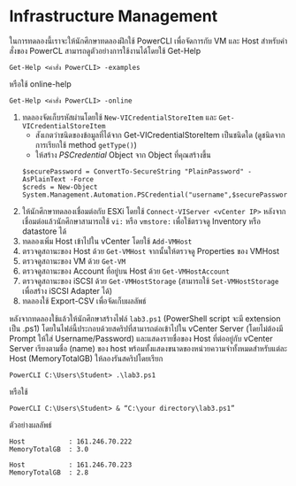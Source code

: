 # Infrastructure Management

ในการทดลองนี้เราจะให้นักศึกษาทดลองฝึกใช้ PowerCLI เพื่อจัดการกับ VM และ Host สำหรับคำสั่งของ PowerCL
สามารถดูตัวอย่างการใช้งานได้โดยใช้ Get-Help
```
Get-Help <คำสั่ง PowerCLI> -examples
```
หรือใช้ online-help
```
Get-Help <คำสั่ง PowerCLI> -online
```
1. ทดลองจัดเก็บรหัสผ่านโดยใช้ `New-VICredentialStoreItem` และ `Get-VICredentialStoreItem`
   * สังเกตว่าชนิดของข้อมูลที่ได้จาก Get-VICredentialStoreItem เป็นชนิดใด (ดูชนิดจากการเรียกใช้ method `getType()`)
   * ให้สร้าง *PSCredential* Object จาก Object ที่คุณสร้างขึ้น
   ```
   $securePassword = ConvertTo-SecureString "PlainPassword" -AsPlainText -Force
   $creds = New-Object System.Management.Automation.PSCredential("username",$securePassword)
   ```
2. ให้นักศึกษาทดลองเชื่อมต่อกับ ESXi โดยใช้ `Connect-VIServer <vCenter IP>`
   หลังจากเชื่อมต่อแล้วนักศึกษาสามารถใช้ `vi:` หรือ `vmstore:` เพื่อใช้ตรวจดู Inventory หรือ datastore ได้
3. ทดลองเพิ่ม Host เข้าไปใน vCenter โดยใช้ `Add-VMHost`
4. ตรวจดูสถานะของ Host ด้วย `Get-VMHost` จากนั้นให้ตรวจดู Properties ของ VMHost
5. ตรวจดูสถานะของ VM ด้วย `Get-VM`
6. ตรวจดูสถานะของ Account ที่อยู่บน Host ด้วย `Get-VMHostAccount`
7. ตรวจดูสถานะของ iSCSI ด้วย `Get-VMHostStorage` (สามารถใช้ `Set-VMHostStorage` เพื่อสร้าง iSCSI Adapter ได้)
8. ทดลองใช้ Export-CSV เพื่อจัดเก็บผลลัพธ์

หลังจากทดลองใช้แล้วให้นักศึกษาสร้างไฟล์ `lab3.ps1` (PowerShell script จะมี extension เป็น .ps1)
โดยในไฟล์นี้ประกอบด้วยสคริปที่สามารถต่อเข้าไปใน vCenter Server (โดยไม่ต้องมี Prompt ให้ใส่ Username/Password)
และแสดงรายชื่อของ Host ที่ต่ออยู่กับ vCenter Server เรียงตามชื่อ (name) ของ host
พร้อมทั้งแสดงขนาดของหน่วยความจำทั้งหมดสำหรับแต่ละ Host (MemoryTotalGB)
ให้ลองรันสคริปโดยเรียก
```
PowerCLI C:\Users\Student> .\lab3.ps1
```
หรือใช้
```
PowerCLI C:\Users\Student> & “C:\your directory\lab3.ps1”
```
ตัวอย่างผลลัพธ์
```
Host           : 161.246.70.222
MemoryTotalGB  : 3.0

Host           : 161.246.70.223
MemoryTotalGB  : 2.8
```
